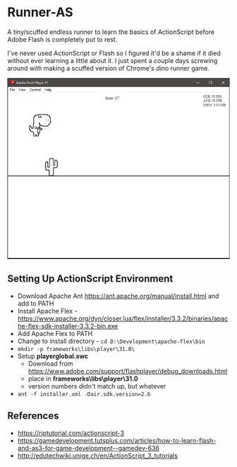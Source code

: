 # Runner-AS
A tiny/scuffed endless runner to learn the basics of ActionScript before Adobe Flash is completely put to rest.


I've never used ActionScript or Flash so I figured it'd be a shame if it died without ever learning a little about it.
I just spent a couple days screwing around with making a scuffed version of Chrome's dino runner game.


![screenshot](docs/screenshot.png)


## Setting Up ActionScript Environment
* Download Apache Ant https://ant.apache.org/manual/install.html and add to PATH
* Install Apache Flex - https://www.apache.org/dyn/closer.lua/flex/installer/3.3.2/binaries/apache-flex-sdk-installer-3.3.2-bin.exe
* Add Apache Flex to PATH
* Change to install directory - ```cd D:\Development\apache-flex\bin```
* ```mkdir -p frameworks\libs\player\31.0\```
* Setup **playerglobal.swc**
  * Download from https://www.adobe.com/support/flashplayer/debug_downloads.html
  * place in **frameworks\libs\player\31.0**
  * version numbers didn't match up, but whatever
* ```ant -f installer.xml -Dair.sdk.version=2.6```


## References
* https://riptutorial.com/actionscript-3
* https://gamedevelopment.tutsplus.com/articles/how-to-learn-flash-and-as3-for-game-development--gamedev-636
* http://edutechwiki.unige.ch/en/ActionScript_3_tutorials
